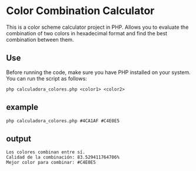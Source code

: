 # Color Combination Calculator

This is a color scheme calculator project in PHP. Allows you to evaluate the combination of two colors in hexadecimal format and find the best combination between them.

## Use

Before running the code, make sure you have PHP installed on your system. You can run the script as follows:

```shell
php calculadora_colores.php <color1> <color2>
```
## example
```
php calculadora_colores.php #4CA1AF #C4E0E5
```
## output
```
Los colores combinan entre sí.
Calidad de la combinación: 83.529411764706%
Mejor color para combinar: #C4E0E5
```
